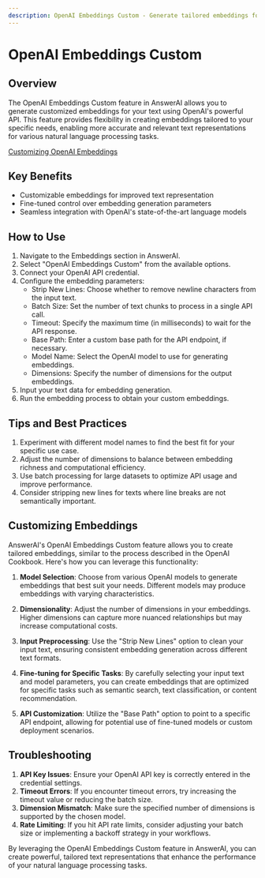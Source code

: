 ```yaml
---
description: OpenAI Embeddings Custom - Generate tailored embeddings for your text
---
```


# OpenAI Embeddings Custom

## Overview

The OpenAI Embeddings Custom feature in AnswerAI allows you to generate customized embeddings for your text using OpenAI's powerful API. This feature provides flexibility in creating embeddings tailored to your specific needs, enabling more accurate and relevant text representations for various natural language processing tasks.

[Customizing OpenAI Embeddings](https://cookbook.openai.com/examples/customizing_embeddings)

## Key Benefits

- Customizable embeddings for improved text representation
- Fine-tuned control over embedding generation parameters
- Seamless integration with OpenAI's state-of-the-art language models

## How to Use

1. Navigate to the Embeddings section in AnswerAI.
2. Select "OpenAI Embeddings Custom" from the available options.
3. Connect your OpenAI API credential.
4. Configure the embedding parameters:
   - Strip New Lines: Choose whether to remove newline characters from the input text.
   - Batch Size: Set the number of text chunks to process in a single API call.
   - Timeout: Specify the maximum time (in milliseconds) to wait for the API response.
   - Base Path: Enter a custom base path for the API endpoint, if necessary.
   - Model Name: Select the OpenAI model to use for generating embeddings.
   - Dimensions: Specify the number of dimensions for the output embeddings.
5. Input your text data for embedding generation.
6. Run the embedding process to obtain your custom embeddings.

<!-- TODO: Add a screenshot of the OpenAI Embeddings Custom configuration interface -->

## Tips and Best Practices

1. Experiment with different model names to find the best fit for your specific use case.
2. Adjust the number of dimensions to balance between embedding richness and computational efficiency.
3. Use batch processing for large datasets to optimize API usage and improve performance.
4. Consider stripping new lines for texts where line breaks are not semantically important.

## Customizing Embeddings

AnswerAI's OpenAI Embeddings Custom feature allows you to create tailored embeddings, similar to the process described in the OpenAI Cookbook. Here's how you can leverage this functionality:

1. **Model Selection**: Choose from various OpenAI models to generate embeddings that best suit your needs. Different models may produce embeddings with varying characteristics.

2. **Dimensionality**: Adjust the number of dimensions in your embeddings. Higher dimensions can capture more nuanced relationships but may increase computational costs.

3. **Input Preprocessing**: Use the "Strip New Lines" option to clean your input text, ensuring consistent embedding generation across different text formats.

4. **Fine-tuning for Specific Tasks**: By carefully selecting your input text and model parameters, you can create embeddings that are optimized for specific tasks such as semantic search, text classification, or content recommendation.

5. **API Customization**: Utilize the "Base Path" option to point to a specific API endpoint, allowing for potential use of fine-tuned models or custom deployment scenarios.

<!-- TODO: Add a diagram illustrating the process of customizing embeddings -->

## Troubleshooting

1. **API Key Issues**: Ensure your OpenAI API key is correctly entered in the credential settings.
2. **Timeout Errors**: If you encounter timeout errors, try increasing the timeout value or reducing the batch size.
3. **Dimension Mismatch**: Make sure the specified number of dimensions is supported by the chosen model.
4. **Rate Limiting**: If you hit API rate limits, consider adjusting your batch size or implementing a backoff strategy in your workflows.

By leveraging the OpenAI Embeddings Custom feature in AnswerAI, you can create powerful, tailored text representations that enhance the performance of your natural language processing tasks.
